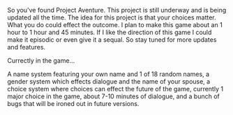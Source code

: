 So you've found Project Aventure.
This project is still underway and is being updated all the time.
The idea for this project is that your choices matter.  What you do could effect the outcome.
I plan to make this game about an 1 hour to 1 hour and 45 minutes.
If I like the direction of this game I could make it episodic or even give it a sequal.
So stay tuned for more updates and features.


Currectly in the game...

A name system featuring your own name and 1 of 18 random names, a gender system which effects dialogue and the name of your spouse, a choice system where choices can effect the future of the game, currently 1 major choice in the game, about 7-10 minutes of dialogue, and a bunch of bugs that will be ironed out in future versions.
